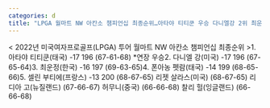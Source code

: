 ```yaml
---
categories: d
title: "LPGA 월마트 NW 아칸소 챔피언십 최종순위…아타야 티티쿤 우승 다니엘강 2위 최운정 3위 리디아고·허무니 5위"
---
```

< 2022년 미국여자프로골프(LPGA) 투어 월마트 NW 아칸소 챔피언십 최종순위 >1. 아타야 티티쿤(태국) -17 196 (67-61-68) *연장 우승2. 다니엘 강(미국) -17 196 (67-65-64)3. 최운정(한국) -16 197 (69-63-65)4. 폰아농 펫람(태국) -14 199 (68-65-66)5. 셀린 부티에(프랑스) -13 200 (68-67-65) 리젯 살라스(미국) (68-67-65) 리디아 고(뉴질랜드) (67-66-67) 허무니(중국) (66-66-68) 찰리 헐(잉글랜드) (66-66-68)